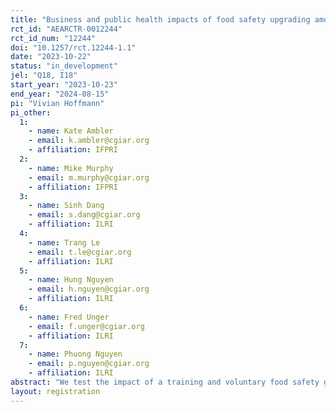 ```yaml
---
title: "Business and public health impacts of food safety upgrading among pork vendors in Vietnam"
rct_id: "AEARCTR-0012244"
rct_id_num: "12244"
doi: "10.1257/rct.12244-1.1"
date: "2023-10-22"
status: "in_development"
jel: "Q18, I18"
start_year: "2023-10-23"
end_year: "2024-08-15"
pi: "Vivian Hoffmann"
pi_other:
  1:
    - name: Kate Ambler
    - email: k.ambler@cgiar.org
    - affiliation: IFPRI
  2:
    - name: Mike Murphy
    - email: m.murphy@cgiar.org
    - affiliation: IFPRI
  3:
    - name: Sinh Dang
    - email: s.dang@cgiar.org
    - affiliation: ILRI
  4:
    - name: Trang Le
    - email: t.le@cgiar.org
    - affiliation: ILRI
  5:
    - name: Hung Nguyen
    - email: h.nguyen@cgiar.org
    - affiliation: ILRI
  6:
    - name: Fred Unger
    - email: f.unger@cgiar.org
    - affiliation: ILRI
  7:
    - name: Phuong Nguyen
    - email: p.nguyen@cgiar.org
    - affiliation: ILRI
abstract: "We test the impact of a training and voluntary food safety grading intervention on food safety practices and outcomes among pork vendors in 68 traditional wet markets in Vietnam. "
layout: registration
---
```


